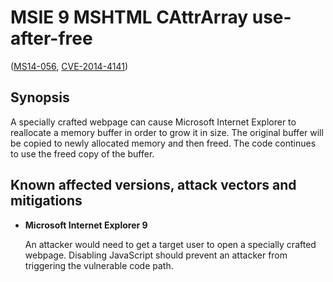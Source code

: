 MSIE 9 MSHTML CAttrArray use-after-free
=======================================

([MS14-056][], [CVE-2014-4141][])

[MS14-056]: https://technet.microsoft.com/en-us/library/security/MS14-056
[CVE-2014-4141]: http://www.cve.mitre.org/cgi-bin/cvename.cgi?name=CVE-2014-4141

Synopsis
--------
A specially crafted webpage can cause Microsoft Internet Explorer to reallocate
a memory buffer in order to grow it in size. The original buffer will be copied
to newly allocated memory and then freed. The code continues to use the freed
copy of the buffer.

Known affected versions, attack vectors and mitigations
-------------------------------------------------------
+ **Microsoft Internet Explorer 9**

  An attacker would need to get a target user to open a specially crafted
  webpage. Disabling JavaScript should prevent an attacker from triggering the
  vulnerable code path.
